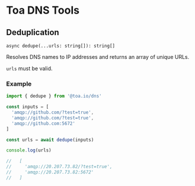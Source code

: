 # Toa DNS Tools

## Deduplication

`async dedupe(...urls: string[]): string[]`

Resolves DNS names to IP addresses and returns an array of unique URLs.

`urls` must be valid.

### Example

```javascript
import { dedupe } from '@toa.io/dns'

const inputs = [
  'amqp://github.com/?test=true',
  'amqp://github.com/?test=true',
  'amqp://github.com:5672'
]

const urls = await dedupe(inputs)

console.log(urls)

//   [
//     'amqp://20.207.73.82/?test=true',
//     'amqp://20.207.73.82:5672'
//   ]
```
